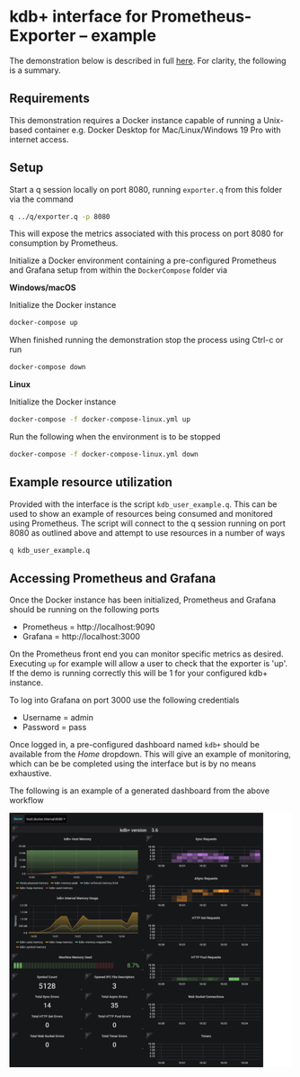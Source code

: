 # kdb+ interface for Prometheus-Exporter – example

The demonstration below is described in full [here](docs/examples.md). 
For clarity, the following is a summary.

## Requirements

This demonstration requires a Docker instance capable of running a Unix-based container e.g. Docker Desktop for Mac/Linux/Windows 19 Pro with internet access.

## Setup

Start a q session locally on port 8080, running `exporter.q` from this folder via the command

```bash
q ../q/exporter.q -p 8080
```

This will expose the metrics associated with this process on port 8080 for consumption by Prometheus.

Initialize a Docker environment containing a pre-configured Prometheus and Grafana setup from within the `DockerCompose` folder via

**Windows/macOS**

Initialize the Docker instance

```bash
docker-compose up
```

When finished running the demonstration stop the process using Ctrl-c or run

```bash
docker-compose down
```

**Linux**

Initialize the Docker instance

```bash
docker-compose -f docker-compose-linux.yml up
```

Run the following when the environment is to be stopped

```bash
docker-compose -f docker-compose-linux.yml down
```

## Example resource utilization

Provided with the interface is the script `kdb_user_example.q`. This can be used to show an example of resources being consumed and monitored using Prometheus. The script will connect to the q session running on port 8080 as outlined above and attempt to use resources in a number of ways

```bash
q kdb_user_example.q
```

## Accessing Prometheus and Grafana

Once the Docker instance has been initialized, Prometheus and Grafana should be running on the following ports

- Prometheus = http://localhost:9090
- Grafana = http://localhost:3000

On the Prometheus front end you can monitor specific metrics as desired. Executing `up` for example will allow a user to check that the exporter is 'up'. If the demo is running correctly this will be 1 for your configured kdb+ instance.

To log into Grafana on port 3000 use the following credentials

- Username = admin
- Password = pass

Once logged in, a pre-configured dashboard named `kdb+` should be available from the _Home_ dropdown. 
This will give an example of monitoring, which can be be completed using the interface but is by no means exhaustive.

The following is an example of a generated dashboard from the above workflow

![Grafana](grafana.png)

